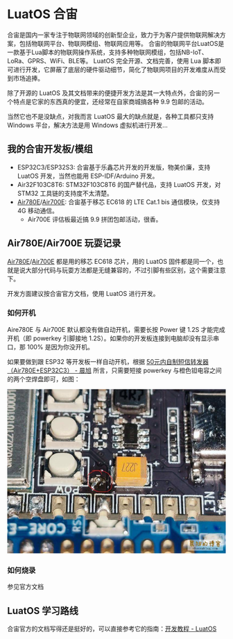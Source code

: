 # LuatOS 合宙

合宙是国内一家专注于物联网领域的创新型企业，致力于为客户提供物联网解决方案，包括物联网平台、物联网模组、物联网应用等。
合宙的物联网平台LuatOS是一款基于Lua脚本的物联网操作系统，支持多种物联网模组，包括NB-IoT、LoRa、GPRS、WiFi、BLE等。
LuatOS 完全开源、文档完善，使用 Lua 脚本即可进行开发，它屏蔽了底层的硬件驱动细节，简化了物联网项目的开发难度从而受到市场追捧。

除了开源的 LuatOS 及其文档带来的便捷开发方法是其一大特点外，合宙的另一个特点是它家的东西真的便宜，还经常在自家商城搞各种 9.9 包邮的活动。

当然它也不是没缺点，对我而言 LuatOS 最大的缺点就是，各种工具都只支持 Windows 平台，解决方法是用 Windows 虚拟机进行开发...


## 我的合宙开发板/模组

- ESP32C3/ESP32S3: 合宙基于乐鑫芯片开发的开发版，物美价廉，支持 LuatOS 开发，当然也能用 ESP-IDF/Arduino 开发。
- Air32F103C8T6: STM32F103C8T6 的国产替代品，支持 LuatOS 开发，对 STM32 工具链的支持度不太清楚。
- [Air780E](https://wiki.luatos.com/chips/air780e/mcu.html)/[Air700E](https://doc.openluat.com/wiki/44?wiki_page_id=4730): 合宙基于移芯 EC618 的 LTE Cat.1 bis 通信模块，仅支持 4G 移动通信。
  - Air700E 评估板最近搞 9.9 拼团包邮活动，很香。


## Air780E/Air700E 玩耍记录

[Air780E](https://wiki.luatos.com/chips/air780e/mcu.html)/[Air700E](https://doc.openluat.com/wiki/44?wiki_page_id=4730) 都是用的移芯 EC618 芯片，用的 LuatOS 固件都是同一个，也就是说大部分代码与玩耍方法都是无缝兼容的，不过引脚有些区别，这个需要注意下。

开发方面建议按合宙官方文档，使用 LuatOS 进行开发。

### 如何开机

Aire780E 与 Air700E 默认都没有做自动开机，需要长按 Power 键 1.2S 才能完成开机（即 powerkey 引脚接地 1.2S）。如果你的开发板连接到电脑却没有显示串口，那 100% 是因为你没开机。

如果要做到跟 ESP32 等开发板一样自动开机，根据 [50元内自制短信转发器（Air780E+ESP32C3） - 晨旭](https://www.chenxublog.com/2022/10/28/19-9-sms-forwarding-air780e-esp32c3.html) 所言，只需要短接 powerkey 与橙色钽电容之间的两个空焊盘即可，如图：

![](_img/air780e-air700e-autoboot.jpg)

### 如何烧录

参见官方文档

## LuatOS 学习路线

合宙官方的文档写得还是挺好的，可以直接参考它的指南：[开发教程 - LuatOS](https://wiki.luatos.com/boardGuide/index.html)



